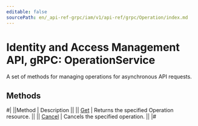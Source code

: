 ```yaml
---
editable: false
sourcePath: en/_api-ref-grpc/iam/v1/api-ref/grpc/Operation/index.md
---
```


# Identity and Access Management API, gRPC: OperationService

A set of methods for managing operations for asynchronous API requests.

## Methods

#|
||Method | Description ||
|| [Get](get.md) | Returns the specified Operation resource. ||
|| [Cancel](cancel.md) | Cancels the specified operation. ||
|#